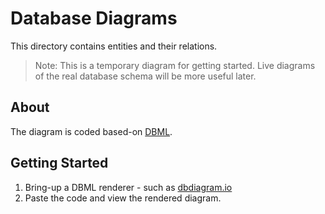 # Database Diagrams

This directory contains entities and their relations.
> Note: This is a temporary diagram for getting started. Live diagrams of the real database schema will be more useful later.

## About
The diagram is coded based-on [DBML](https://www.dbml.org/docs/#project-definition).

## Getting Started
1. Bring-up a DBML renderer - such as [dbdiagram.io](https://dbdiagram.io/)
1. Paste the code and view the rendered diagram.
